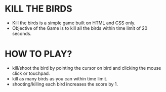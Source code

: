 # KILL THE BIRDS
* Kill the birds is a simple game built on HTML and CSS only.
* Objective of the Game is to kill all the birds within time limit of 20 seconds.

# HOW TO PLAY?
* kill/shoot the bird by pointing the cursor on bird and clicking the mouse click or touchpad.
* kill as many birds as you can within time limit.
* shooting/killing each bird increases the score by 1.
